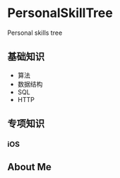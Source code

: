 # PersonalSkillTree
Personal skills tree

## 基础知识
* 算法
* 数据结构
* SQL
* HTTP
## 专项知识
### iOS

## About Me
